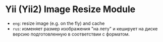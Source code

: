 # Yii (Yii2) Image Resize  Module 
* `eng`: resize image (e.g. on the fly) and cache
* `rus`: изменяет размер изображения "на лету" и кеширует на диске версию подготовленную в соответствии с форматом.
